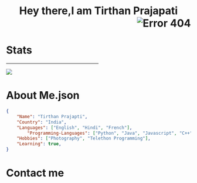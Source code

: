 <div align="center">
 	<h1 >
		Hey there,I am Tirthan Prajapati
	  	<div align="right">
			<img src="https://komarev.com/ghpvc/?username=zero2ditf&label=Profile+Views" alt="Error 404">
		</div>
	</h1>
</div>
<div align="cenetr">
 	<h1>
		Stats
	</h1>
 	<hr width="50%">
  	<img src="https://github-readme-stats.vercel.app/api?username=zero2ditf&&show_icons=true&title_color=000000&icon_color=8B008B&text_color=black&bg_color=white">
  	<h1>
		About Me.json
	</h1>
</div>

```json
{ 
	"Name": "Tirthan Prajapti",
	"Country": "India",
	"Languages": ["English", "Hindi", "French"],
        "Programming-Languages": ["Python", "Java", "Javascript", "C++", "C", "CSS", "Html"],
	"Hobbies": ["Photography", "Telethon Programming"],
	"Learning": true,
}
```

<h1> Contact me </h1>
<div align="center">	
</div>

